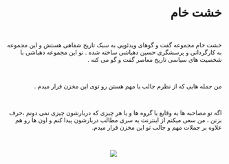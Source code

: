 <div dir="rtl">
    <h1 dir="rtl">
        خشت خام
    </h1>
    <br>
<p dir='rtl' align='right'>
خشت خام  مجموعه گفت و گوهای ویدئویی به سبک تاریخ شفاهی
  هستش و این مجموعه به کارگردانی و پرسشگری حسین دهباشی ساخته شده . تو این مجموعه دهباشی با شخصیت های سیاسی تاریخ معاصر گفت و گو می کنه .  
</p>
<br>
<p dir='rtl' align='right'>
 من جمله هایی که از نظرم جالب یا مهم هستن  رو توی این مخزن قرار میدم .  
</p>
<br>
<p dir='rtl' align='right'>
اگه تو مصاحبه ها به وقایع یا گروه ها و یا هر چیزی که دربارشون چیزی نمی دونم ،حرف بزنن ، من سعی میکنم از اینترنت یه سری مطالب دربارشون پیدا کنم و اون ها رو هم علاوه بر جملات مهم و جالب تو این مخزن قرار میدم.   
</p>
<br>



<p align="center">
  <img src="https://raw.githubusercontent.com/newbateni2/khesht_e_kham/master/%D8%B9%DA%A9%D8%B3%20%D9%87%D8%A7/mainpage.jpg">
</p>

    

</div>
